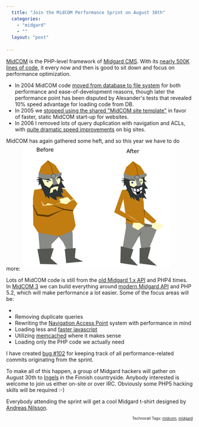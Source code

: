```yaml
---
  title: "Join the MidCOM Performance Sprint on August 30th"
  categories: 
    - "midgard"
    - ""
  layout: "post"

---
```

<a href="http://www.midgard-project.org/documentation/midcom/">MidCOM</a> is the PHP-level framework of <a href="http://www.midgard-project.org/">Midgard CMS</a>. With its <a href="http://www.ohloh.net/projects/3309?p=Midgard">nearly 500K lines of code</a>, it every now and then is good to sit down and focus on performance optimization.

<ul><li>In 2004 MidCOM code <a href="http://bergie.iki.fi/blog/2004-09-08-001/">moved from database to file system</a> for both performance and ease-of-development reasons, though later the performance point has been disputed by Alexander's tests that revealed 10% speed advantage for loading code from DB.</li><li>In 2005 we <a href="http://bergie.iki.fi/blog/performance-tips-for-midcom-2-5/">stopped using the shared "MidCOM site template"</a> in favor of faster, static MidCOM start-up for websites.</li><li>In 2006 I removed lots of query duplication with navigation and ACLs, with <a href="http://bergie.iki.fi/blog/optimizing-the-latest-midcom/">quite dramatic speed improvements</a> on big sites.</li></ul>MidCOM has again gathered some heft, and so this year we have to do more:


<img src="/files/midcom-performance-sprint-beforeafter.jpg" height="334" width="398" border="0" hspace="4" vspace="4" alt="Midcom-Performance-Sprint-Beforeafter" />

Lots of MidCOM code is still from the <a href="http://www.midgard-project.org/documentation/reference/#9f42c2021f0b0efedacd0ae9d6801c5c">old Midgard 1.x API</a> and PHP4 times. In <a href="http://trac.midgard-project.org/query?status=new&amp;status=assigned&amp;status=reopened&amp;milestone=MidCOM+3.0">MidCOM 3</a> we can build everything around <a href="http://www.midgard-project.org/documentation/reference/#3855e6325f5459c1d4f3b9863bc7debe">modern Midgard API</a> and PHP 5.2, which will make performance a lot easier. Some of the focus areas will be:

<ul><li></li><li>Removing duplicate queries</li><li>Rewriting the <a href="http://www.midgard-project.org/documentation/concepts-midcom-specs-subsystems-nap/">Navigation Access Point</a> system with performance in mind</li><li>Loading less and <a href="http://trac.midgard-project.org/ticket/23">faster javascript</a></li><li>Utilizing <a href="http://en.wikipedia.org/wiki/Memcached">memcached</a> where it makes sense</li><li>Loading only the PHP code we actually need</li></ul>I have created <a href="http://trac.midgard-project.org/ticket/102">bug #102</a> for keeping track of all performance-related commits originating from the sprint.

To make all of this happen, a group of Midgard hackers will gather on August 30th to <a href="http://beta.plazes.com/plazes/39685">Ingels</a> in the Finnish countryside. Anybody interested is welcome to join us either on-site or over IRC. Obviously some PHP5 hacking skills will be required :-)

Everybody attending the sprint will get a cool Midgard t-shirt designed by <a href="http://www.andreasn.se/">Andreas Nilsson</a>.

<p style="text-align:right;font-size:10px;">Technorati Tags: <a href="http://www.technorati.com/tag/midcom" rel="tag">midcom</a>, <a href="http://www.technorati.com/tag/midgard" rel="tag">midgard</a></p>